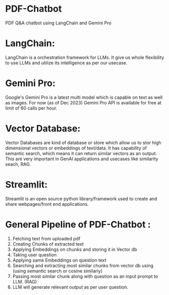 # PDF-Chatbot
PDF Q&A chatbot using LangChain and Gemini Pro

# LangChain:
LangChain is a orchestration framework for LLMs. It give us whole flexibility to use LLMs and utilize its intelligence as per our usecase.

# Gemini Pro:
Google's Gemini Pro is a latest multi model which is capable on text as well as images. For now (as of Dec 2023) Gemini Pro API is available for free at limit of 60 calls per hour.

# Vector Database:
Vector Databases are kind of database or store which allow us to stor high dimensional vectors or embeddings of text/data. It has capability of semantic search, which means it can return similar vectors as an output. This are very important in GenAI applications and usecases like similarity seach, RAG.

# Streamlit:
Streamlit is an open source python library/framework used to create and share webpages/front end applications.

# General Pipeline of PDF-Chatbot :
1. Fetching text from uploaded pdf
2. Creating Chunks of extracted text
3. Applying Embeddings on chunks and storing it in Vector db
4. Taking user question
5. Applying same Embeddings on question text
6. Searching and extracting most similar chunks from vector db using (using semantic search or cosine similariy)
7. Passing most similar chunk along with question as an input prompt to LLM. (RAG)
8. LLM will generate relevant output as per user question.
